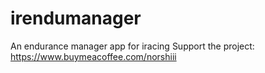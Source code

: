 # irendumanager
An endurance manager app for iracing
Support the project: https://www.buymeacoffee.com/norshiii
